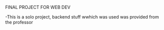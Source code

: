 FINAL PROJECT FOR WEB DEV

-This is a solo project, backend stuff wwhich was used was provided from the professor
